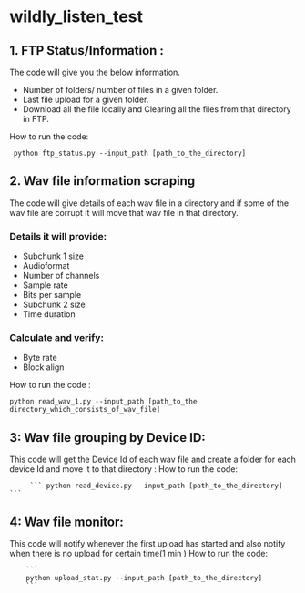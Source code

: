 # wildly_listen_test


## 1. FTP Status/Information : 


   The code will give you the below information.
  * Number of folders/ number of files in a given folder.
  * Last file upload for a given folder.
  * Download all the file locally and Clearing all the files from that directory in FTP.

How to run the code:

   ``` python ftp_status.py --input_path [path_to_the_directory]```

## 2. Wav file information scraping
  
 
 The code will give details of each wav file in a directory and if some of the wav file are corrupt it will move that wav file in that directory.

### Details it will provide:


  * Subchunk 1 size
  * Audioformat
  * Number of channels
  * Sample rate
  * Bits per sample
  * Subchunk 2 size
  * Time duration
### Calculate and verify:

   * Byte rate
   * Block align

 How to run  the code :
 
 
 ```
python read_wav_1.py --input_path [path_to_the directory_which_consists_of_wav_file]
```


## 3:  Wav file grouping by Device ID: 


This code will get the Device Id of each wav file and create a folder for each device Id and move it to that directory :
How to run the code:

		 ``` python read_device.py --input_path [path_to_the_directory] ```


## 4:  Wav file monitor:


This code will notify whenever the first upload has started and also notify when there is no upload for certain time(1 min )
How to run the code:

		``` 
		python upload_stat.py --input_path [path_to_the_directory]
		```

